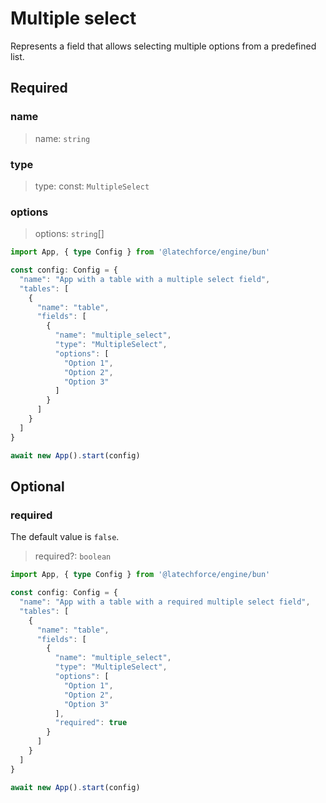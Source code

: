 # Multiple select

Represents a field that allows selecting multiple options from a predefined list.

## Required

### name

>name: `string`

### type

>type: const: `MultipleSelect`

### options

>options: `string`[]

```ts
import App, { type Config } from '@latechforce/engine/bun'

const config: Config = {
  "name": "App with a table with a multiple select field",
  "tables": [
    {
      "name": "table",
      "fields": [
        {
          "name": "multiple_select",
          "type": "MultipleSelect",
          "options": [
            "Option 1",
            "Option 2",
            "Option 3"
          ]
        }
      ]
    }
  ]
}

await new App().start(config)
```
## Optional

### required

The default value is `false`.
>required?: `boolean`

```ts
import App, { type Config } from '@latechforce/engine/bun'

const config: Config = {
  "name": "App with a table with a required multiple select field",
  "tables": [
    {
      "name": "table",
      "fields": [
        {
          "name": "multiple_select",
          "type": "MultipleSelect",
          "options": [
            "Option 1",
            "Option 2",
            "Option 3"
          ],
          "required": true
        }
      ]
    }
  ]
}

await new App().start(config)
```
